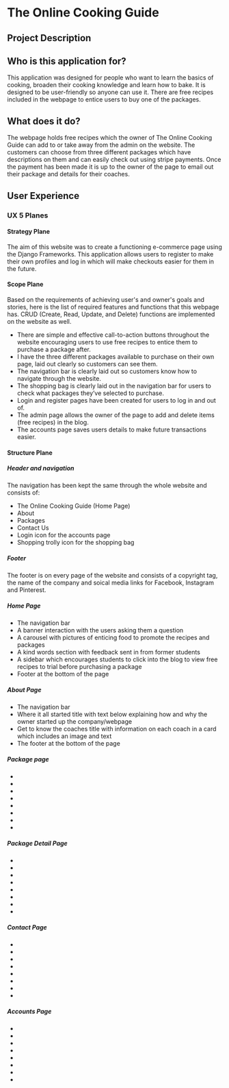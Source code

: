 # The Online Cooking Guide 

## Project Description 


## Who is this application for?
This application was designed for people who want to learn the basics of cooking, broaden their cooking knowledge and learn how to bake. It is designed to be user-friendly so anyone can use it.  There are free recipes included in the webpage to entice users to buy one of the packages.

## What does it do?
The webpage holds free recipes which the owner of The Online Cooking Guide can add to or take away from the admin on the website.  The customers can choose from three different packages which have descriptions on them and can easily check out using stripe payments.  Once the payment has been made it is up to the owner of the page to email out their package and details for their coaches.

## User Experience
### UX 5 Planes
#### Strategy Plane

The aim of this website was to create a functioning e-commerce page using the Django Frameworks. This application allows users to register to make their own profiles and log in which will make checkouts easier for them in the future. 

#### Scope Plane

Based on the requirements of achieving user's and owner's goals and stories, here is the list of required features and functions that this webpage has. CRUD (Create, Read, Update, and Delete) functions are implemented on the website as well.

<ul>
<li>There are simple and effective call-to-action buttons throughout the website encouraging users to use free recipes to entice them to purchase a package after.</li>
<li>I have the three different packages available to purchase on their own page, laid out clearly so customers can see them.</li>
<li>The navigation bar is clearly laid out so customers know how to navigate through the website.</li>
<li>The shopping bag is clearly laid out in the navigation bar for users to check what packages they’ve selected to purchase.</li>
<li>Login and register pages have been created for users to log in and out of.</li>
<li>The admin page allows the owner of the page to add and delete items (free recipes) in the blog.</li>
<li>The accounts page saves users details to make future transactions easier.</li>
</ul>

#### Structure Plane
##### Header and navigation
The navigation has been kept the same through the whole website and consists of:
<ul>
<li>The Online Cooking Guide (Home Page)</li>
<li>About</li>
<li>Packages</li>
<li>Contact Us</li>
<li>Login icon for the accounts page</li>
<li>Shopping trolly icon for the shopping bag</li>
</ul>

##### Footer
The footer is on every page of the website and consists of a copyright tag, the name of the company and soical media links for Facebook, Instagram and Pinterest.

##### Home Page 
<ul>
<li>The navigation bar</li>
<li>A banner interaction with the users asking them a question</li>
<li>A carousel with pictures of enticing food to promote the recipes and packages</li>
<li>A kind words section with feedback sent in from former students</li>
<li>A sidebar which encourages students to click into the blog to view free recipes to trial before purchasing a package</li>
<li>Footer at the bottom of the page</li>
</ul>

##### About Page
<ul>
<li>The navigation bar</li>
<li>Where it all started title with text below explaining how and why the owner started up the company/webpage</li>
<li>Get to know the coaches title with information on each coach in a card which includes an image and text</li>
<li>The footer at the bottom of the page</li>
</ul>

##### Package page
<ul>
<li></li>
<li></li>
<li></li>
<li></li>
<li></li>
<li></li>
<li></li>
<li></li>
</ul>

##### Package Detail Page
<ul>
<li></li>
<li></li>
<li></li>
<li></li>
<li></li>
<li></li>
<li></li>
<li></li>
</ul>

##### Contact Page
<ul>
<li></li>
<li></li>
<li></li>
<li></li>
<li></li>
<li></li>
<li></li>
<li></li>
</ul>

##### Accounts Page
<ul>
<li></li>
<li></li>
<li></li>
<li></li>
<li></li>
<li></li>
<li></li>
<li></li>
</ul>
